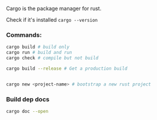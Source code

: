 Cargo is the package manager for rust.

Check if it's installed `cargo --version`

### Commands:
```bash
cargo build # build only
cargo run # build and run
cargo check # compile but not build

cargo build --release # Get a production build


cargo new <project-name> # bootstrap a new rust project
```

### Build dep docs
```bash
cargo doc --open
```